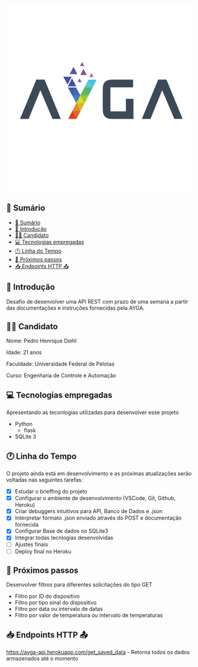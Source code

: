 <img src="./images/Ayga Logo.png" alt="isolated" width="500"/>

## 📖 Sumário

- [📖 Sumário](#-sumário)
- [📍 Introdução](#-introdução)
- [👨‍💻 Candidato](#-candidato)
- [💻 Tecnologias empregadas](#-tecnologias-empregadas)
- [🕐 Linha do Tempo](#-linha-do-tempo)
- [📐 Próximos passos](#-próximos-passos)
- [📥 Endpoints HTTP 📤](#-endpoints-http-)

## 📍 Introdução
Desafio de desenvolver uma API REST com prazo de uma semana a partir das documentações e instruções fornecidas pela AYGA.

## 👨‍💻 Candidato

Nome: Pedro Henrique Diehl

Idade: 21 anos

Faculdade: Universidade Federal de Pelotas

Curso: Engenharia de Controle e Automação

## 💻 Tecnologias empregadas

Apresentando as teconlogias utilizadas para desenvolver esse projeto

* Python
  * flask
* SQLite 3

## 🕐 Linha do Tempo

O projeto ainda está em desenvolvimento e as próximas atualizações serão voltadas nas seguintes tarefas:

- [x] Estudar o brieffing do projeto
- [x] Configurar o ambiente de desenvolvimento (VSCode, Git, Github, Heroku)
- [x] Criar debuggers intuitivos para API, Banco de Dados e .json
- [x] Interpretar formato .json enviado através do POST e documentação fornecida
- [x] Configurar Base de dados no SQLite3
- [x] Integrar todas tecnlogias desenvolvidas
- [ ] Ajustes finais
- [ ] Deploy final no Heroku

## 📐 Próximos passos
Desenvolver filtros para diferentes solicitações do tipo GET

- Filtro por ID do dispositivo
- Filtro por tipo sinal do dispositivo
- Filtro por data ou intervalo de datas
- Filtro por valor de temperatura ou intervalo de temperaturas

## 📥 Endpoints HTTP 📤

https://ayga-api.herokuapp.com/get_saved_data - Retorna todos os dados armazenados até o momento